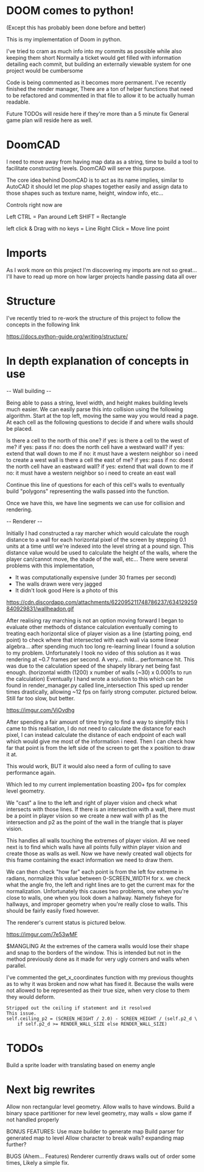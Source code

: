 # DOOM comes to python!
(Except this has probably been done before and better)

This is my implementation of Doom in python.

I've tried to cram as much info into my commits as possible while also keeping them short
Normally a ticket would get filled with information detailing each commit, but building an externally
viewable system for one project would be cumbersome

Code is being commented as it becomes more permanent.
I've recently finished the render manager, There are a ton of helper functions that need to be
refactored and commented in that file to allow it to be actually human readable.


Future TODOs will reside here if they're more than a 5 minute fix
General game plan will reside here as well.

# DoomCAD

I need to move away from having map data as a string, time to build a tool to facilitate constructing levels.
DoomCAD will serve this purpose.

The core idea behind DoomCAD is to act as its name implies, similar to AutoCAD it should let me plop shapes together
easily and assign data to those shapes such as texture name, height, window info, etc...

Controls right now are

Left CTRL = Pan around
Left SHIFT = Rectangle

left click & Drag with no keys = Line
Right Click = Move line point

# Imports
As I work more on this project I'm discovering my imports are not so great...
I'll have to read up more on how larger projects handle passing data all over

# Structure
I've recently tried to re-work the structure of this project to follow the concepts in the following link

https://docs.python-guide.org/writing/structure/


# In depth explanation of concepts in use

-- Wall building --

Being able to pass a string, level width, and height makes building levels much easier.
We can easily parse this into collision using the following algorithm.
Start at the top left, moving the same way you would read a page.
At each cell as the following questions to decide if and where walls should be placed.

Is there a cell to the north of this one?
    if yes:
        is there a cell to the west of me?
            if yes: pass
            if no: does the north cell have a westward wall?
                if yes: extend that wall down to me
                if no: it must have a western neighbor so i need to create a west wall
        is there a cell the east of me?
            if yes: pass
            if no: doest the north cell have an eastward wall?
                if yes: extend that wall down to me
                if no: it must have a western neighbor so i need to create an east wall

Continue this line of questions for each of this cell's walls to eventually build "polygons" representing the walls
passed into the function.

Once we have this, we have line segments we can use for collision and rendering.

-- Renderer --

Initially I had constructed a ray marcher which would calculate the rough distance to a wall for each horizontal
pixel of the screen by stepping 0.1 units at a time until we're indexed into the level string at a pound sign.
This distance value would be used to calculate the height of the walls, where the player can/cannot move, the shade of
the wall, etc...
There were several problems with this implementation,
- It was computationally expensive (under 30 frames per second)
- The walls drawn were very jagged
- It didn't look good
Here is a photo of this

https://cdn.discordapp.com/attachments/622095211748786237/634129259840929831/wallheadon.gif


After realising ray marching is not an option moving forward I began to evaluate other methods of distance calculation
eventually coming to treating each horizontal slice of player vision as a line (starting poing, end point) to check
where that intersected with each wall via some linear algebra... after spending much too long re-learning linear I found
a solution to my problem. Unfortunately I took no video of this solution as it was rendering at ~0.7 frames per second.
A very... mild... performance hit. This was due to the calculation speed of the shapely library net being fast enough.
(horizontal width (1200) x number of walls (~30) x 0.0001s to run the calculation)
Eventually I hand wrote a solution to this which can be found in render_manager.py called line_intersection
This sped up render times drastically, allowing ~12 fps on fairly strong computer. pictured below.
Still far too slow, but better.

https://imgur.com/VjOvdhg

After spending a fair amount of time trying to find a way to simplify this I came to this realisation,
I do not need to calculate the distance for each pixel,
I can instead calculate the distance of each endpoint of each wall which would give me most of the information i need.
Then I can check how far that point is from the left side of the screen to get the x position to draw it at.

This would work, BUT it would also need a form of culling to save performance again.

Which led to my current implementation boasting 200+ fps for complex level geometry.

We "cast" a line to the left and right of player vision and check what intersects with those lines.
If there is an intersection with a wall, there must be a point in player vision so we create a new wall with p1 as
the intersection and p2 as the point of the wall in the triangle that is player vision.

This handles all walls touching the extremes of player vision.
All we need next is to find which walls have all points fully within player vision and create those as walls as well.
Now we have newly created wall objects for this frame containing the exact information we need to draw them.

We can then check "how far" each point is from the left fov extreme in radians,
normalize this value between 0-SCREEN_WIDTH for x.
we check what the angle fro, the left and right lines are to get the current max for the normalization.
Unfortunately this causes two problems, one when you're close to walls, one when you look down a hallway.
Namely fisheye for hallways, and improper geometry when you're really close to walls.
This should be fairly easily fixed however.

The renderer's current status is pictured below.

https://imgur.com/7e53wMF


$MANGLING
At the extremes of the camera walls would lose their shape and snap to the borders of the window.
This is intended but not in the method previously done as it made for very ugly corners and walls when parallel.

I've commented the get_x_coordinates function with my previous thoughts as to why it was broken and now what has fixed it.
Because the walls were not allowed to be represented as their true size, when very close to them they would deform. 

    Stripped out the ceiling if statement and it resolved
    This issue.
    self.ceiling_p2 = (SCREEN_HEIGHT / 2.0) - SCREEN_HEIGHT / (self.p2_d \
        if self.p2_d >= RENDER_WALL_SIZE else RENDER_WALL_SIZE)


# TODOs
Build a sprite loader with translating based on enemy angle


# Next big rewrites
Allow non rectangular level geometry. 
Allow walls to have windows.
Build a binary space partitioner for new level geometry, may walls = slow game if not handled properly


BONUS FEATURES:
Use maze builder to generate map
Build parser for generated map to level
Allow character to break walls? expanding map further?

BUGS (Ahem... Features)
Renderer currently draws walls out of order some times, Likely a simple fix.
